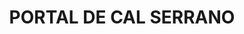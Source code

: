 ---
layout: test
title:  "PORTAL DE CAL SERRANO"
collections: ["patrimoni-arqueologic-i-paleontologic", "bcil-previstos-cbp"]
coordinates:
  - group1:
        - [1.460765422351602, 42.357693717918977]
        - [1.460768224049348, 42.357694172774799]
        - [1.460957625023343, 42.357724670612306]
        - [1.460982102744273, 42.357620690394214]
        - [1.46079827370047, 42.357581698365266]
        - [1.460765422351602, 42.357693717918977]
---